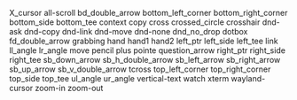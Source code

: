 X_cursor
all-scroll
bd_double_arrow
bottom_left_corner
bottom_right_corner
bottom_side
bottom_tee
context
copy
cross
crossed_circle
crosshair
dnd-ask
dnd-copy
dnd-link
dnd-move
dnd-none
dnd_no_drop
dotbox
fd_double_arrow
grabbing
hand
hand1
hand2
left_ptr
left_side
left_tee
link
ll_angle
lr_angle
move
pencil
plus
pointe
question_arrow
right_ptr
right_side
right_tee
sb_down_arrow
sb_h_double_arrow
sb_left_arrow
sb_right_arrow
sb_up_arrow
sb_v_double_arrow
tcross
top_left_corner
top_right_corner
top_side
top_tee
ul_angle
ur_angle
vertical-text
watch
xterm
wayland-cursor
zoom-in
zoom-out